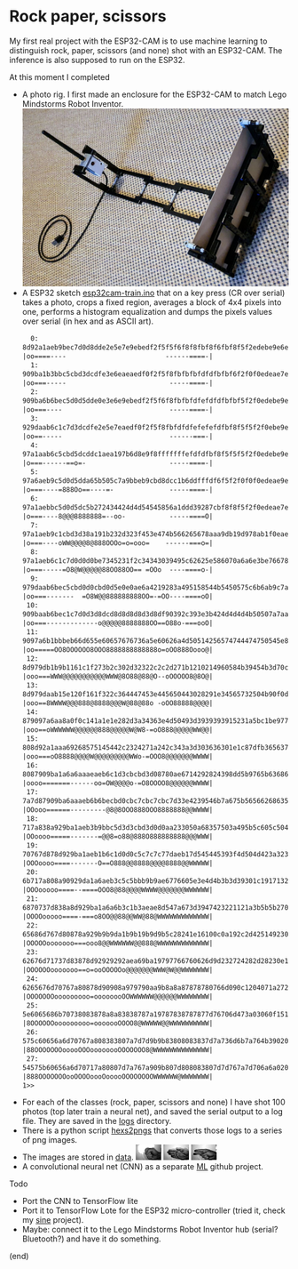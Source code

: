 # Rock paper, scissors

My first real project with the ESP32-CAM is to use machine learning to distinguish rock, paper, scissors (and none) shot with an ESP32-CAM.
The inference is also supposed to run on the ESP32.

At this moment I completed
 - A photo rig. I first made an enclosure for the ESP32-CAM to match Lego Mindstorms Robot Inventor.
   ![photo rig](rig.jpg)
 - A ESP32 sketch [esp32cam-train.ino](esp32cam-train) that on a key press (CR over serial) takes a photo, 
   crops a fixed region, averages a block of 4x4 pixels into one, performs a histogram equalization
   and dumps the pixels values over serial (in hex and as ASCII art).
   ```text
     0: 8d92a1aeb9bec7d0d8dde2e5e7e9ebedf2f5f5f6f8f8fbf8f6fbf8f5f2edebe9e6e5e2dfdcd5cbc7c1b9b1aaa1d8 |oo====----                         ------====-|
     1: 909ba1b3bbc5cbd3dcdfe3e6eaeaedf0f2f5f8fbfbfbfdfdfbfbf6f2f0f0edeae7e6e2e2ddd8d3cbc5bbb6aaa6d8 |oo===-----                          -----====-|
     2: 909ba6b6bec5d0d5dde0e3e6e9ebedf2f5f6f8fbfbfdfefdfdfbfbf5f2f0edebe9e7e5e0dfdcd5d0c5beb3aea6dc |oo===----                           -----====-|
     3: 929daab6c1c7d3dcdfe2e5e7eaedf0f2f5f8fbfdfdfefefefdfbf8f5f5f2f0ebe9e7e5e2dddcd8d0c1c1b6aea6d8 |oo==-----                           ------===-|
     4: 97a1aab6c5cbd5dcddc1aea197b6d8e9f8fffffffefdfdfbf8f5f5f5f2f0edebe9e7e5e0dfdcd5d0c5beb3aea6d8 |o===------==o=-                     -----====-|
     5: 97a6aeb9c5d0d5dda65b505c7a9bbeb9cbd8dcc1b6ddfffdf6f5f2f0f0f0edeae9e6e3e2dfdcd3cbc5beb3aeaad3 |o===----=888Oo==----=-              -----====-|
     6: 97a1aebbc5d0d5dc5b272434424d4d54545856a1ddd39287cbf8f8f5f2f0edeae7e6e3e0dddcd3cbc5bbb3a6a671 |o===----8@@@8888888=--oo-           -----====O|
     7: 97a1aeb9c1cbd3d38a191b232d323f453e474b566265678aaa9db19d978ab1f0eae5e2dfdcd8d0c7c1bbb1a69dbe |o===----oWW@@@@8@888OOOo=o=ooo=    ------===o=|
     8: 97a1aeb6c1c7d0d0d0be7345231f2c34343039495c62625e586070a6a6e3be76678ae2e0dcd5cbc7beb9aea19bcb |o===-----=O8@W@@@@@88OO88OO== =OOo  ----====o-|
     9: 979daab6bec5cbd0d0cbd0d5e0e0ae6a4219283a495158544b5450575c6b6ab9c7aa6267c5d5cbc1b9b1aaa19768 |oo===-------  =O8W@@888888888OO=-=OO----====oO|
    10: 909baab6bec1c7d0d3d8dcd8d8d8d8d3d8df90392c393e3b424d4d4d4b50507a7aaaaa73545b97c5bbb1a69d9776 |oo===-------------o@@@@@8888888OO==O88o-===ooO|
    11: 9097a6b1bbbeb66d655e60657676736a5e60626a4d50514256574744474750545e8db38a766a5b454760839b9b39 |oo=====OO8OOOOOO8OOO8888888888888o=oOO888Oooo@|
    12: 8d979db1b9b1161c1f273b2c302d32322c2c2d271b1210214960584b39454b3d70c5c18d736d70737a5e3f426b3a |ooo===WWW@@@@@@@@@@@WWW@8O88@88@O--oOOOOO8@8O@|
    13: 8d979daab15e120f161f322c364447453e445650443028291e34565732504b90f0dc9b7363514b5049443d3f362d |ooo==8WWWW@@@888@8888@@@W@88@88o -oOO88888@@@@|
    14: 879097a6aa8a0f0c141a1e1e282d3a34363e4d50493d3939393915231a5bc1be977d5b4b4232293034301f1e2730 |ooo==oWWWWWW@@@@@@888@@@@@W@W8-=oO888@@@@@WW@@|
    15: 808d92a1aaa69268575145442c2324271a242c343a3d303636301e1c87dfb3656370573d3229282c272717130e0c |ooo===oO8888@@@@W@@@@@@@@@WWo-=OOO8@@@@@@@WWWW|
    16: 8087909ba1a6a6aaaeaeb6c1d3cbcbd3d08780ae6714292824398dd5b9765b63686b62453b343434363019130e06 |oooo=======------oo=OW@@@@o-=O8OOOO8@@@@@@WWWW|
    17: 7a7d87909ba6aaaeb6b6becbd0cbc7cbc7cbc7d33e4239546b7a675b565662686354504b444742423f361e150f09 |OOooo======---------@8@8OOO888OOO8888888@@WWWW|
    18: 717a838a929ba1aeb3b9bbc5d3d3cbd3d0d0aa233050a68357503a495b5c605c504942445b5450493d2c2117130f |OOoooo=====-------=@@8=o88@888O888888888@@@WWW|
    19: 70767d878d929ba1aeb1b6c1d0d0c5c7c7c77daeb17d545445393f4d504d423a32323f5751544b3b2c1e1a120c0f |OOOoooo====-------O==O888@@8888@@@@8888@@WWWWW|
    20: 6b717a808a90929da1a6aeb3c5c5bbb9b9ae6776605e3e4d4b3b3d39301c191713213030362c2d241b150c070e0a |OOOooooo====--====OOO8@88@@@@WWWW@@@@@@@WWWWWW|
    21: 6870737d838a8d929ba1a6a6b3c1b3aeae8d547a673d3947423221121a3b5b5b27090c1216191716100909150d0c |OOOOooooo====-===o8OO@@88@@WW@88@WWWWWWWWWWWWW|
    22: 65686d767d80878a929b9b9da1b9b19b9d9b5c28241e16100c0a192c2d4251492309050c1009060405070c0d0a07 |OOOOOooooooo===ooo8@@WWWWWW@@888@WWWWWWWWWWWWW|
    23: 62676d71737d83878d92929292aea69ba19797766760626d9d232724282d28230e101e211e23241e191712130a0c |OOOOOOooooooo==o=ooOOOOOo@@@@@@@WWW@W@@WWWWWWW|
    24: 6265676d70767a80878d90908a979790aa9b8a8a87878780766d090c1204071a2721293d3b241f1f19140d0c0509 |OOOOOOOooooooooo=oooooooOOWWWWWW@@@@@@WWWWWWWW|
    25: 5e6065686b70738083878a8a83838787a19787838787877d76706d473a03060f151c24271b1b191412100a050302 |8OOOOOOooooooooo=ooooooOOOO8@WWWWW@@WWWWWWWWWW|
    26: 575c60656a6d70767a808383807a7d7d9b9b83808083837d7a736d6b7a764b390201010205070506060403010101 |88OOOOOOOooooOOOoooooooOOOOOOO8@WWWWWWWWWWWWWW|
    27: 54575b60656a6d70717a80807d7a767a909b807d808083807d7d767a7d706a6a020000000003231612140e070503 |888OOOOOOOooOOOOoooOooooOOOOOOOOWWWWWW@WWWWWWW|
   1>> 
   ```   
 - For each of the classes (rock, paper, scissors and none) I have shot 100 photos (top later train a neural net), 
   and saved the serial output to a log file. They are saved in the [logs](logs) directory.
 - There is a python script [hexs2pngs](hexs2pngs) that converts those logs to a series of png images.
 - The images are stored in [data](data).
   ![rock](data/rock/rock000.png)
   ![paper](data/paper/paper018.png)
   ![scissors](data/scissors/scissors037.png)
 - A convolutional neural net (CNN) as a separate [ML](https://github.com/maarten-pennings/MachineLearning/tree/main/rock-paper-scissors) github project.
 
Todo
 - Port the CNN to TensorFlow lite
 - Port it to TensorFlow Lote for the ESP32 micro-controller 
   (tried it, check my [sine](https://github.com/maarten-pennings/MachineLearning/tree/main/sine) project).
 - Maybe: connect it to the Lego Mindstorms Robot Inventor hub (serial? Bluetooth?) and have it do something.

(end)


